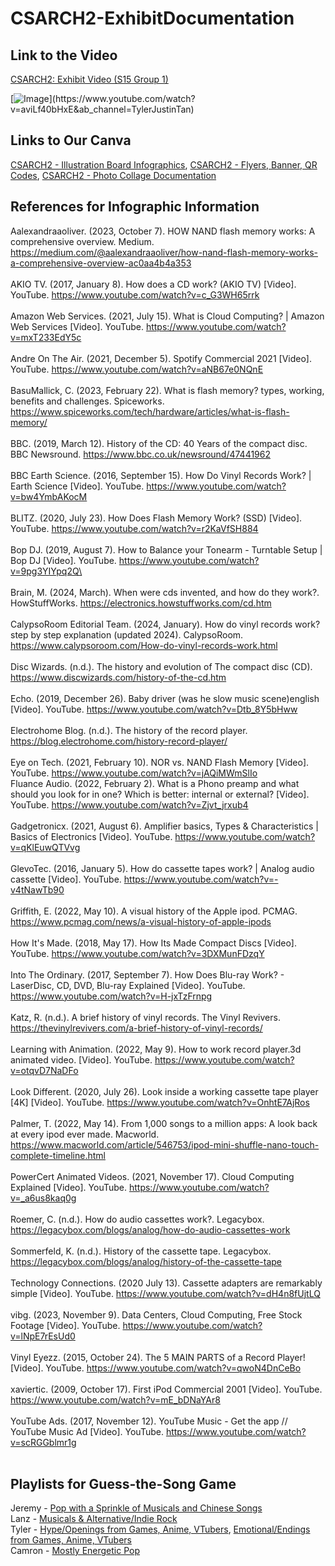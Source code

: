 # CSARCH2-ExhibitDocumentation

## Link to the Video
[CSARCH2: Exhibit Video (S15 Group 1)](https://www.youtube.com/watch?v=aviLf40bHxE&ab_channel=TylerJustinTan)

[![Image](https://i.ytimg.com/vi/aviLf40bHxE/maxresdefault.jpg?)](https://www.youtube.com/watch?v=aviLf40bHxE&ab_channel=TylerJustinTan)

## Links to Our Canva
[CSARCH2 - Illustration Board Infographics](https://www.canva.com/design/DAF-t19Rtfc/beqd3f9I3cbuWTWmLocs2w/edit?utm_content=DAF-t19Rtfc&utm_campaign=designshare&utm_medium=link2&utm_source=sharebutton), [CSARCH2 - Flyers, Banner, QR Codes](https://www.canva.com/design/DAF-gv1C88w/yvoM024I6qbP-Yhgd6rk2w/edit?utm_content=DAF-gv1C88w&utm_campaign=designshare&utm_medium=link2&utm_source=sharebutton), [CSARCH2 - Photo Collage Documentation](https://www.canva.com/design/DAF_Mi-SNTE/H74JFn2Y8kxISCvQAMljwQ/edit?utm_content=DAF_Mi-SNTE&utm_campaign=designshare&utm_medium=link2&utm_source=sharebutton)

## References for Infographic Information

Aalexandraaoliver. (2023, October 7). HOW NAND flash memory works: A comprehensive overview. Medium. https://medium.com/@aalexandraaoliver/how-nand-flash-memory-works-a-comprehensive-overview-ac0aa4b4a353<br><br>
AKIO TV. (2017, January 8). How does a CD work? (AKIO TV) [Video]. YouTube. https://www.youtube.com/watch?v=c_G3WH65rrk<br><br>
Amazon Web Services. (2021, July 15). What is Cloud Computing? | Amazon Web Services [Video]. YouTube. https://www.youtube.com/watch?v=mxT233EdY5c<br><br>
Andre On The Air. (2021, December 5). Spotify Commercial 2021 [Video]. YouTube. https://www.youtube.com/watch?v=aNB67e0NQnE<br><br>
BasuMallick, C. (2023, February 22). What is flash memory? types, working, benefits and challenges. Spiceworks. https://www.spiceworks.com/tech/hardware/articles/what-is-flash-memory/<br><br>
BBC. (2019, March 12). History of the CD: 40 Years of the compact disc. BBC Newsround. https://www.bbc.co.uk/newsround/47441962<br><br>
BBC Earth Science. (2016, September 15). How Do Vinyl Records Work? | Earth Science [Video]. YouTube. https://www.youtube.com/watch?v=bw4YmbAKocM<br><br>
BLITZ. (2020, July 23). How Does Flash Memory Work? (SSD) [Video]. YouTube. https://www.youtube.com/watch?v=r2KaVfSH884<br><br>
Bop DJ. (2019, August 7). How to Balance your Tonearm - Turntable Setup | Bop DJ [Video]. YouTube. https://www.youtube.com/watch?v=9pg3YIYpq2Q\<br><br>
Brain, M. (2024, March). When were cds invented, and how do they work?. HowStuffWorks. https://electronics.howstuffworks.com/cd.htm <br><br>
CalypsoRoom Editorial Team. (2024, January). How do vinyl records work? step by step explanation (updated 2024). CalypsoRoom. https://www.calypsoroom.com/How-do-vinyl-records-work.html <br><br>
Disc Wizards. (n.d.). The history and evolution of The compact disc (CD). https://www.discwizards.com/history-of-the-cd.htm <br><br>
Echo. (2019, December 26). Baby driver (was he slow music scene)english [Video]. YouTube. https://www.youtube.com/watch?v=Dtb_8Y5bHww<br><br>
Electrohome Blog. (n.d.). The history of the record player. https://blog.electrohome.com/history-record-player/ <br><br>
Eye on Tech. (2021, February 10). NOR vs. NAND Flash Memory [Video]. YouTube. https://www.youtube.com/watch?v=jAQiMWmSlIo<br>
Fluance Audio. (2022, February 2). What is a Phono preamp and what should you look for in one? Which is better: internal or external? [Video]. YouTube. https://www.youtube.com/watch?v=Zjvt_jrxub4<br><br>
Gadgetronicx. (2021, August 6). Amplifier basics, Types & Characteristics | Basics of Electronics [Video]. YouTube. https://www.youtube.com/watch?v=qKlEuwQTVvg<br><br>
GlevoTec. (2016, January 5). How do cassette tapes work? | Analog audio cassette [Video]. YouTube. https://www.youtube.com/watch?v=-v4tNawTb90<br><br>
Griffith, E. (2022, May 10). A visual history of the Apple ipod. PCMAG. https://www.pcmag.com/news/a-visual-history-of-apple-ipods <br><br>
How It's Made. (2018, May 17). How Its Made Compact Discs [Video]. YouTube. https://www.youtube.com/watch?v=3DXMunFDzqY<br><br>
Into The Ordinary. (2017, September 7). How Does Blu-ray Work? - LaserDisc, CD, DVD, Blu-ray Explained [Video]. YouTube. https://www.youtube.com/watch?v=H-jxTzFrnpg<br><br>
Katz, R. (n.d.). A brief history of vinyl records. The Vinyl Revivers. https://thevinylrevivers.com/a-brief-history-of-vinyl-records/ <br><br>
Learning with Animation. (2022, May 9). How to work record player.3d animated video. [Video]. YouTube. https://www.youtube.com/watch?v=otqvD7NaDFo<br><br>
Look Different. (2020, July 26). Look inside a working cassette tape player [4K] [Video]. YouTube. https://www.youtube.com/watch?v=OnhtE7AjRos<br><br>
Palmer, T. (2022, May 14). From 1,000 songs to a million apps: A look back at every ipod ever made. Macworld. https://www.macworld.com/article/546753/ipod-mini-shuffle-nano-touch-complete-timeline.html <br><br>
PowerCert Animated Videos. (2021, November 17). Cloud Computing Explained [Video]. YouTube. https://www.youtube.com/watch?v=_a6us8kaq0g<br><br>
Roemer, C. (n.d.). How do audio cassettes work?. Legacybox. https://legacybox.com/blogs/analog/how-do-audio-cassettes-work <br><br>
Sommerfeld, K. (n.d.). History of the cassette tape. Legacybox. https://legacybox.com/blogs/analog/history-of-the-cassette-tape <br><br>
Technology Connections. (2020 July 13). Cassette adapters are remarkably simple [Video]. YouTube. https://www.youtube.com/watch?v=dH4n8fUjtLQ<br><br>
vibg. (2023, November 9). Data Centers, Cloud Computing, Free Stock Footage [Video]. YouTube. https://www.youtube.com/watch?v=lNpE7rEsUd0<br><br>
Vinyl Eyezz. (2015, October 24). The 5 MAIN PARTS of a Record Player! [Video]. YouTube. https://www.youtube.com/watch?v=qwoN4DnCeBo<br><br>
xaviertic. (2009, October 17). First iPod Commercial 2001 [Video]. YouTube. https://www.youtube.com/watch?v=mE_bDNaYAr8<br><br>
YouTube Ads. (2017, November 12). YouTube Music - Get the app // YouTube Music Ad [Video]. YouTube. https://www.youtube.com/watch?v=scRGGblmr1g<br><br>

## Playlists for Guess-the-Song Game
Jeremy - [Pop with a Sprinkle of Musicals and Chinese Songs](https://open.spotify.com/playlist/2clNCCVLLsSISuXUHaWchw?si=ZMiHvSlHRlSVnESSSAdyTw)<br>
Lanz - [Musicals & Alternative/Indie Rock](https://open.spotify.com/playlist/79q5gk8PNLTbgVuE4jmvuv?si=4c3a23b24de54d4c)<br>
Tyler - [Hype/Openings from Games, Anime, VTubers](https://www.youtube.com/playlist?list=PLIXNdZPbKri6nTRgq8GI6Bb-RF7uh7bqJ), [Emotional/Endings from Games, Anime, VTubers](https://www.youtube.com/playlist?list=PLIXNdZPbKri5eGBQqv-XDxJ4gbLQ5uE2f)<br>
Camron - [Mostly Energetic Pop](https://open.spotify.com/playlist/4xBtSuP1EiZ6WIdniwJcbF?si=7aa3bb265e9745ba)<br>
